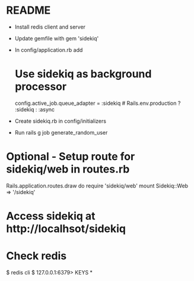 # README

- Install redis client and server

- Update gemfile with gem 'sidekiq'

- In config/application.rb add
    # Use sidekiq as background processor
    config.active_job.queue_adapter =  :sidekiq  # Rails.env.production ? :sidekiq  : :async  

- Create sidekiq.rb in config/initializers
- Run rails g job generate_random_user

# Optional  - Setup route for sidekiq/web in routes.rb

Rails.application.routes.draw do
  require 'sidekiq/web'
  mount Sidekiq::Web => '/sidekiq'

# Access sidekiq at http://localhsot/sidekiq

# Check redis
$ redis cli
$ 127.0.0.1:6379> KEYS * 



